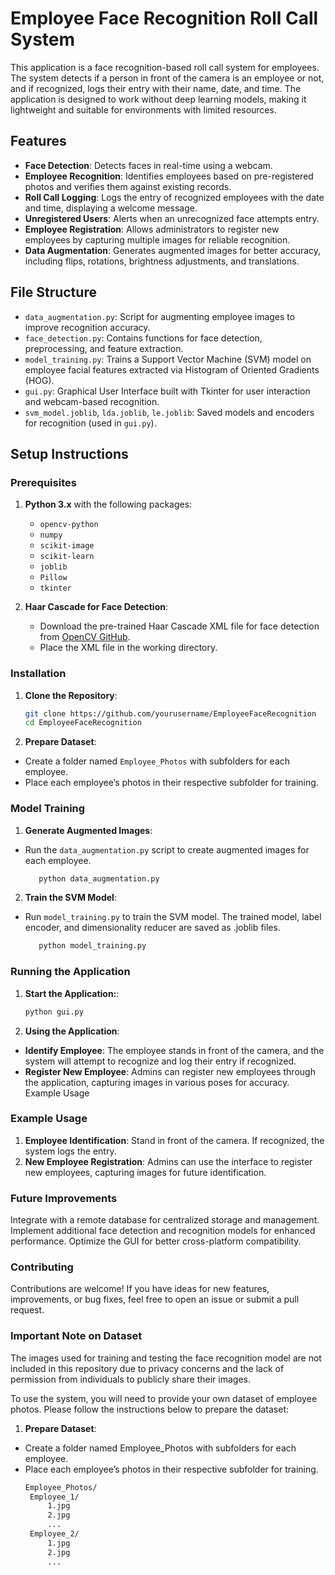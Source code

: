 # **Employee Face Recognition Roll Call System**

This application is a face recognition-based roll call system for employees. The system detects if a person in front of the camera is an employee or not, and if recognized, logs their entry with their name, date, and time. The application is designed to work without deep learning models, making it lightweight and suitable for environments with limited resources.

## **Features**

- **Face Detection**: Detects faces in real-time using a webcam.
- **Employee Recognition**: Identifies employees based on pre-registered photos and verifies them against existing records.
- **Roll Call Logging**: Logs the entry of recognized employees with the date and time, displaying a welcome message.
- **Unregistered Users**: Alerts when an unrecognized face attempts entry.
- **Employee Registration**: Allows administrators to register new employees by capturing multiple images for reliable recognition.
- **Data Augmentation**: Generates augmented images for better accuracy, including flips, rotations, brightness adjustments, and translations.

## **File Structure**

- `data_augmentation.py`: Script for augmenting employee images to improve recognition accuracy.
- `face_detection.py`: Contains functions for face detection, preprocessing, and feature extraction.
- `model_training.py`: Trains a Support Vector Machine (SVM) model on employee facial features extracted via Histogram of Oriented Gradients (HOG).
- `gui.py`: Graphical User Interface built with Tkinter for user interaction and webcam-based recognition.
- `svm_model.joblib`, `lda.joblib`, `le.joblib`: Saved models and encoders for recognition (used in `gui.py`).

## **Setup Instructions**

### **Prerequisites**

1. **Python 3.x** with the following packages:
   - `opencv-python`
   - `numpy`
   - `scikit-image`
   - `scikit-learn`
   - `joblib`
   - `Pillow`
   - `tkinter`

2. **Haar Cascade for Face Detection**:
   - Download the pre-trained Haar Cascade XML file for face detection from [OpenCV GitHub](https://github.com/opencv/opencv/tree/master/data/haarcascades).
   - Place the XML file in the working directory.

### **Installation**

1. **Clone the Repository**:
   ```bash
   git clone https://github.com/yourusername/EmployeeFaceRecognition
   cd EmployeeFaceRecognition

2. **Prepare Dataset**:
- Create a folder named `Employee_Photos` with subfolders for each employee.
- Place each employee’s photos in their respective subfolder for training.

### **Model Training**
1. **Generate Augmented Images**:
- Run the `data_augmentation.py` script to create augmented images for each employee.

   ```bash
      python data_augmentation.py

2. **Train the SVM Model**:
- Run `model_training.py` to train the SVM model. The trained model, label encoder, and dimensionality reducer are saved as .joblib files.

   ```bash
      python model_training.py

### **Running the Application**

1. **Start the Application:**:
      ```bash
      python gui.py

2. **Using the Application**:

- **Identify Employee**: The employee stands in front of the camera, and the system will attempt to recognize and log their entry if recognized.
- **Register New Employee**: Admins can register new employees through the application, capturing images in various poses for accuracy.
Example Usage

### **Example Usage**

1. **Employee Identification**: Stand in front of the camera. If recognized, the system logs the entry.
2. **New Employee Registration**: Admins can use the interface to register new employees, capturing images for future identification.

### **Future Improvements**

Integrate with a remote database for centralized storage and management.
Implement additional face detection and recognition models for enhanced performance.
Optimize the GUI for better cross-platform compatibility.

### **Contributing**
Contributions are welcome! If you have ideas for new features, improvements, or bug fixes, feel free to open an issue or submit a pull request.

### **Important Note on Dataset**

The images used for training and testing the face recognition model are not included in this repository due to privacy concerns and the lack of permission from individuals to publicly share their images.

To use the system, you will need to provide your own dataset of employee photos. Please follow the instructions below to prepare the dataset:

1. **Prepare Dataset**:

- Create a folder named Employee_Photos with subfolders for each employee.
- Place each employee’s photos in their respective subfolder for training.
   ```bash
   Employee_Photos/
    Employee_1/
        1.jpg
        2.jpg
        ...
    Employee_2/
        1.jpg
        2.jpg
        ...
